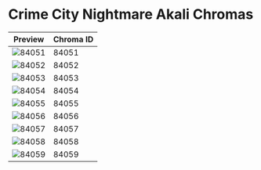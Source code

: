 # Crime City Nightmare Akali Chromas

| Preview | Chroma ID |
|---------|-----------|
| ![84051](https://raw.communitydragon.org/latest/plugins/rcp-be-lol-game-data/global/default/v1/champion-chroma-images/84/84051.png) | 84051 |
| ![84052](https://raw.communitydragon.org/latest/plugins/rcp-be-lol-game-data/global/default/v1/champion-chroma-images/84/84052.png) | 84052 |
| ![84053](https://raw.communitydragon.org/latest/plugins/rcp-be-lol-game-data/global/default/v1/champion-chroma-images/84/84053.png) | 84053 |
| ![84054](https://raw.communitydragon.org/latest/plugins/rcp-be-lol-game-data/global/default/v1/champion-chroma-images/84/84054.png) | 84054 |
| ![84055](https://raw.communitydragon.org/latest/plugins/rcp-be-lol-game-data/global/default/v1/champion-chroma-images/84/84055.png) | 84055 |
| ![84056](https://raw.communitydragon.org/latest/plugins/rcp-be-lol-game-data/global/default/v1/champion-chroma-images/84/84056.png) | 84056 |
| ![84057](https://raw.communitydragon.org/latest/plugins/rcp-be-lol-game-data/global/default/v1/champion-chroma-images/84/84057.png) | 84057 |
| ![84058](https://raw.communitydragon.org/latest/plugins/rcp-be-lol-game-data/global/default/v1/champion-chroma-images/84/84058.png) | 84058 |
| ![84059](https://raw.communitydragon.org/latest/plugins/rcp-be-lol-game-data/global/default/v1/champion-chroma-images/84/84059.png) | 84059 |